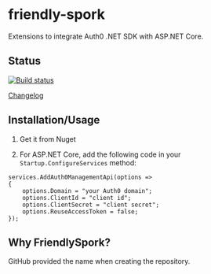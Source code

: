 # friendly-spork

Extensions to integrate Auth0 .NET SDK with ASP.NET Core.

## Status

[![Build status](https://ci.appveyor.com/api/projects/status/bkxboveka5fv24ig/branch/master?svg=true)](https://ci.appveyor.com/project/adriangodong/friendly-spork/branch/master)

[Changelog](CHANGELOG.md)

## Installation/Usage

1. Get it from Nuget

2. For ASP.NET Core, add the following code in your `Startup.ConfigureServices` method:

```
services.AddAuth0ManagementApi(options =>
{
    options.Domain = "your Auth0 domain";
    options.ClientId = "client id";
    options.ClientSecret = "client secret";
    options.ReuseAccessToken = false;
});
```

## Why FriendlySpork?

GitHub provided the name when creating the repository.
